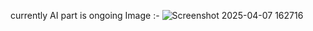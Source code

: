 currently AI part is ongoing
Image :- 
![Screenshot 2025-04-07 162716](https://github.com/user-attachments/assets/82e807de-439b-4b9d-9f41-581844618eec)
